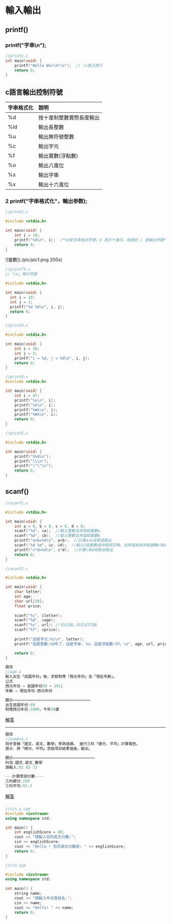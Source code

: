# 輸入輸出


## printf()
### printf("字串\n");
```c
//print1.c
int main(void) {
    printf("Hello World!\n");  // \n表示换行
    return 0;
}
```

## c語言輸出控制符號
| 字串格式化 | 說明 |
|:---------|:----|
|%d | 按十進制整數實際長度輸出 |
|%ld | 輸出長整數 |
|%u  | 輸出無符號整數 |
|%c  | 輸出字元 |
|%f  | 輸出實數(浮點數) |
|%o  | 輸出八進位 |
|%s  | 輸出字串 |
|%x  | 輸出十六進位 |

### 2 printf("字串格式化"，輸出参数);
```c
//print2.c

#include <stdio.h>

int main(void) {
    int i = 10;
    printf("%d\n", i);  /*%d是字串格式符號，d 表示十進位，後面的 i 是輸出参数*/
    return 0;
}
```

![變數](./pic/pic1.png 200x)

```c
//printf3.c
//「\n」換行符號

#include <stdio.h>

int main(void) {
  int i = 10;
  int j = 3;
  printf("%d %d\n", i, j);
  return 0;
}
```

```c
//print4.c

#include <stdio.h>

int main(void) {
    int i = 10;
    int j = 3;
    printf("i = %d, j = %d\n", i, j);
    return 0;
}
```

```c
//print4.c
#include <stdio.h>

int main(void) {
    int i = 47;
    printf("%x\n", i);   
    printf("%X\n", i);   
    printf("%#x\n", i);   
    printf("%#X\n", i);   
    return 0;
}
```

```c
//print5.c

#include <stdio.h>

int main(void) {
    printf("%%d\n");
    printf("\\\n");
    printf("\"\"\n");
    return 0;
}
```

## scanf()
```c
//scanf1.c

#include <stdio.h>

int main(void) {
    int a = 0, b = 0, c = 0, d = 0;
    scanf("%d", &a);  //輸入整數並將值給變數a
    scanf("%d", &b);  //輸入整數並將值給變數b
    printf("a+b=%d\n", a+b);  //計算a+b並將值輸出
    scanf("%d %d", &c, &d);  //輸入2個整數值中間用空格，並將值給依序給變數c和d
    printf("c*d=%d\n", c*d);  //計算c和d相乘並輸出
    return 0;
}
```

```c
//scanf2.c

#include <stdio.h>

int main(void) {
    char letter;
    int age;
    char url[30];
    float price;
   
    scanf("%c", &letter);
    scanf("%d", &age);
    scanf("%s", url); //可以加&,也可以不加&
    scanf("%f", &price);
   
    printf("這是字元:%c\n", letter);
    printf("這是整數:%d年了，這是字串: %s，這是浮點數:%f。\n", age, url, price);

    return 0;
}
```




```c
題目
//age.c
輸入出生「民國年份」後，求取對應「西元年份」及「現在年齡」。
公式 
西元年份 = 民國年份59 + 1911 
年齡 = 現在年份-西元年份 

顯示==================================
出生民國年份:69
對應西元年份:1980，今年39歲
```
[解答](https://repl.it/@roberthsu2003/age)

---
```c
題目
//sumAve.c
同步登錄「國文、英文、數學」學測成績， 進行三科「總分、平均」計算報告。
提示．將「總分、平均」求取項目結果值後，輸出。

顯示====================================
科目:國文,英文,數學
請輸入:92 85 73

---計算學測分數----
三科總分:250
三科平均:83.3
```
[解答](https://repl.it/@roberthsu2003/sumAve)

### 
	
```c++
//cin_s.cpp
#include <iostream>
using namespace std;

int main() {
	int englishScore = 60;
	cout << "請輸入您的英文分數:";
	cin >> englishScore;
	cout << "Hello ! 您的英文分數是: " << englishScore;
	return 0;
}
```

```c++
//cin.cpp

#include <iostream>
using namespace std;
	
int main() {
	string name;
	cout << "請輸入中文真姓名:";
	cin >> name;
	cout << "Hello! " << name;
	return 0;
}	
```



